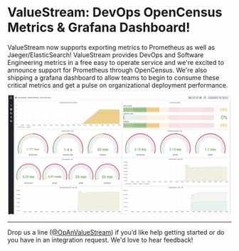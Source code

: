 # ValueStream: DevOps OpenCensus Metrics & Grafana Dashboard! 

ValueStream now supports exporting metrics to Prometheus as well as Jaeger/ElasticSearch!  ValueStream provides DevOps and Software Engineering metrics in a free easy to operate service and we're excited to announce support for Prometheus through OpenCensus.  We're also shipping a grafana dashboard to allow teams to begin to consume these critical metrics and get a pulse on organizational deployment performance.

<p align="center">
  <img src="static/grafana_dashboard.png" width="500px">
</p>

--- 

Drop us a line ([@OpAnValueStream](https://twitter.com/OpAnValuestream)) if you’d like help getting started or do you have in an integration request.  We'd love to hear feedback!